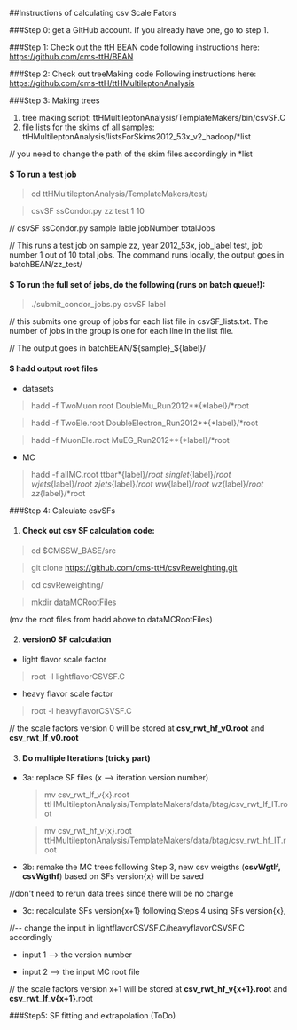 ##Instructions of calculating csv Scale Fators

###Step 0: get a GitHub account. 
If you already have one, go to step 1.

###Step 1: Check out the ttH BEAN code
following instructions here: https://github.com/cms-ttH/BEAN

###Step 2: Check out treeMaking code
Following instructions here: https://github.com/cms-ttH/ttHMultileptonAnalysis

###Step 3: Making trees

 1. tree making script:  ttHMultileptonAnalysis/TemplateMakers/bin/csvSF.C
 2. file lists for the skims of all samples: ttHMultileptonAnalysis/listsForSkims2012_53x_v2_hadoop/*list

// you need to change the path of the skim files accordingly in *list

#### $ To run a test job

> cd ttHMultileptonAnalysis/TemplateMakers/test/

> csvSF ssCondor.py zz test 1 10

// csvSF ssCondor.py sample lable jobNumber totalJobs

// This runs a test job on sample zz, year 2012_53x, job_label test, job number 1 out of 10 total jobs. The command runs locally, the output goes in batchBEAN/zz_test/  


#### $ To run the full set of jobs, do the following (runs on batch queue!): 

> ./submit_condor_jobs.py csvSF label

// this submits one group of jobs for each list file in csvSF_lists.txt. The number of jobs in the  group is one for each line in the list file.

// The output goes in batchBEAN/${sample}_${label}/ 

#### $ hadd output root files 
 * datasets

> hadd -f TwoMuon.root DoubleMu_Run2012**{*label}/*root

> hadd -f TwoEle.root DoubleElectron_Run2012**{*label}/*root

> hadd -f MuonEle.root MuEG_Run2012**{*label}/*root

 * MC

> hadd -f allMC.root  ttbar*{label}/*root singlet*{label}/*root wjets*{label}/*root zjets*{label}/*root ww*{label}/*root wz*{label}/*root zz*{label}/*root 

###Step 4: Calculate csvSFs

1. #### Check out csv SF calculation code: 

 > cd $CMSSW_BASE/src

 > git clone https://github.com/cms-ttH/csvReweighting.git

 > cd csvReweighting/

 > mkdir dataMCRootFiles

 (mv the root files from hadd above to dataMCRootFiles)

2. #### version0 SF calculation
 *  light flavor scale factor

 > root -l lightflavorCSVSF.C

 *  heavy flavor scale factor

 > root -l heavyflavorCSVSF.C

 // the scale factors version 0 will be stored at **csv_rwt_hf_v0.root** and **csv_rwt_lf_v0.root**

3. #### Do multiple Iterations  (tricky part)

* 3a: replace SF files (x --> iteration version number)

    > mv csv_rwt_lf_v{x}.root ttHMultileptonAnalysis/TemplateMakers/data/btag/csv_rwt_lf_IT.root

    > mv csv_rwt_hf_v{x}.root ttHMultileptonAnalysis/TemplateMakers/data/btag/csv_rwt_hf_IT.root

* 3b: remake the MC trees following Step 3, new csv weigths (**csvWgtlf, csvWgthf**) based on SFs version{x} will be saved

 //don't need to rerun data trees since there will be no change

* 3c: recalculate SFs version{x+1} following Steps 4 using SFs version{x}, 

 //-- change the input in lightflavorCSVSF.C/heavyflavorCSVSF.C accordingly

 * input 1 --> the version number

 * input 2 --> the input MC root file 

 // the scale factors version x+1 will be stored at **csv_rwt_hf_v{x+1}.root** and **csv_rwt_lf_v{x+1}**.root


###Step5: SF fitting and extrapolation (ToDo)
